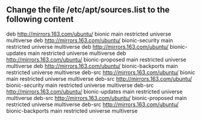 ## Change the file /etc/apt/sources.list to the following content

deb http://mirrors.163.com/ubuntu/ bionic main restricted universe multiverse 
deb http://mirrors.163.com/ubuntu/ bionic-security main restricted universe multiverse 
deb http://mirrors.163.com/ubuntu/ bionic-updates main restricted universe multiverse 
deb http://mirrors.163.com/ubuntu/ bionic-proposed main restricted universe multiverse 
deb http://mirrors.163.com/ubuntu/ bionic-backports main restricted universe multiverse 
deb-src http://mirrors.163.com/ubuntu/ bionic main restricted universe multiverse 
deb-src http://mirrors.163.com/ubuntu/ bionic-security main restricted universe multiverse 
deb-src http://mirrors.163.com/ubuntu/ bionic-updates main restricted universe multiverse 
deb-src http://mirrors.163.com/ubuntu/ bionic-proposed main restricted universe multiverse 
deb-src http://mirrors.163.com/ubuntu/ bionic-backports main restricted universe multiverse
